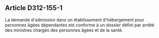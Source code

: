 ## Article D312-155-1

La demande d'admission dans un établissement d'hébergement pour personnes âgées dépendantes est
conforme à un dossier défini par arrêté des ministres chargés des personnes âgées et de la santé.


